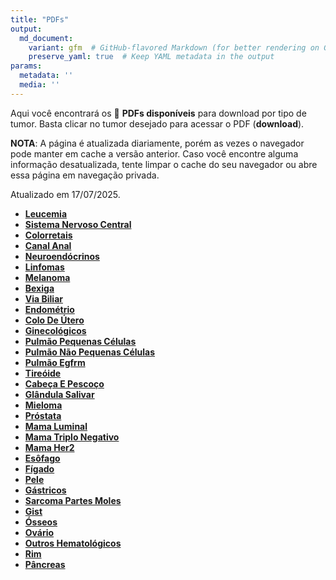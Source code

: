 ```yaml
---
title: "PDFs"
output: 
  md_document:
    variant: gfm  # GitHub-flavored Markdown (for better rendering on GitHub)
    preserve_yaml: true  # Keep YAML metadata in the output
params:
  metadata: ''
  media: ''
---
```


<script async src="https://scripts.simpleanalyticscdn.com/latest.js"></script>

Aqui você encontrará os 📝 **PDFs disponíveis** para download por tipo
de tumor. Basta clicar no tumor desejado para acessar o PDF
(**download**).

**NOTA**: A página é atualizada diariamente, porém as vezes o navegador
pode manter em cache a versão anterior. Caso você encontre alguma
informação desatualizada, tente limpar o cache do seu navegador ou abre
essa página em navegação privada.

Atualizado em 17/07/2025.

- [**Leucemia**](https://coeoralmeds-e768.restdb.io/media/68788a2ef63b8048002121d8?download=true)
- [**Sistema Nervoso
  Central**](https://coeoralmeds-e768.restdb.io/media/68788a30f63b8048002121db?download=true)
- [**Colorretais**](https://coeoralmeds-e768.restdb.io/media/68788a33f63b8048002121df?download=true)
- [**Canal
  Anal**](https://coeoralmeds-e768.restdb.io/media/68788a34f63b8048002121e1?download=true)
- [**Neuroendócrinos**](https://coeoralmeds-e768.restdb.io/media/68788a36f63b8048002121e3?download=true)
- [**Linfomas**](https://coeoralmeds-e768.restdb.io/media/68788a38f63b8048002121e5?download=true)
- [**Melanoma**](https://coeoralmeds-e768.restdb.io/media/68788a39f63b8048002121e7?download=true)
- [**Bexiga**](https://coeoralmeds-e768.restdb.io/media/68788a3bf63b8048002121e9?download=true)
- [**Via
  Biliar**](https://coeoralmeds-e768.restdb.io/media/68788a3cf63b8048002121eb?download=true)
- [**Endométrio**](https://coeoralmeds-e768.restdb.io/media/68788a3ef63b8048002121ed?download=true)
- [**Colo De
  Útero**](https://coeoralmeds-e768.restdb.io/media/68788a3ff63b8048002121ef?download=true)
- [**Ginecológicos**](https://coeoralmeds-e768.restdb.io/media/68788a41f63b8048002121f1?download=true)
- [**Pulmão Pequenas
  Células**](https://coeoralmeds-e768.restdb.io/media/68788a44f63b8048002121f4?download=true)
- [**Pulmão Não Pequenas
  Células**](https://coeoralmeds-e768.restdb.io/media/68788a45f63b8048002121f6?download=true)
- [**Pulmão
  Egfrm**](https://coeoralmeds-e768.restdb.io/media/68788a47f63b8048002121f8?download=true)
- [**Tireóide**](https://coeoralmeds-e768.restdb.io/media/68788a4af63b8048002121fb?download=true)
- [**Cabeça E
  Pescoço**](https://coeoralmeds-e768.restdb.io/media/68788a4bf63b8048002121fd?download=true)
- [**Glândula
  Salivar**](https://coeoralmeds-e768.restdb.io/media/68788a4df63b8048002121ff?download=true)
- [**Mieloma**](https://coeoralmeds-e768.restdb.io/media/68788a4ff63b804800212201?download=true)
- [**Próstata**](https://coeoralmeds-e768.restdb.io/media/68788a50f63b804800212203?download=true)
- [**Mama
  Luminal**](https://coeoralmeds-e768.restdb.io/media/68788a53f63b804800212207?download=true)
- [**Mama Triplo
  Negativo**](https://coeoralmeds-e768.restdb.io/media/68788a55f63b804800212209?download=true)
- [**Mama
  Her2**](https://coeoralmeds-e768.restdb.io/media/68788a56f63b80480021220b?download=true)
- [**Esôfago**](https://coeoralmeds-e768.restdb.io/media/68788a58f63b804800212212?download=true)
- [**Fígado**](https://coeoralmeds-e768.restdb.io/media/68788a5af63b804800212214?download=true)
- [**Pele**](https://coeoralmeds-e768.restdb.io/media/68788a5cf63b804800212216?download=true)
- [**Gástricos**](https://coeoralmeds-e768.restdb.io/media/68788a5df63b804800212217?download=true)
- [**Sarcoma Partes
  Moles**](https://coeoralmeds-e768.restdb.io/media/68788a5ff63b804800212219?download=true)
- [**Gist**](https://coeoralmeds-e768.restdb.io/media/68788a60f63b80480021221b?download=true)
- [**Ósseos**](https://coeoralmeds-e768.restdb.io/media/68788a62f63b80480021221d?download=true)
- [**Ovário**](https://coeoralmeds-e768.restdb.io/media/68788a63f63b80480021221f?download=true)
- [**Outros
  Hematológicos**](https://coeoralmeds-e768.restdb.io/media/68788a65f63b804800212221?download=true)
- [**Rim**](https://coeoralmeds-e768.restdb.io/media/68788a66f63b804800212223?download=true)
- [**Pâncreas**](https://coeoralmeds-e768.restdb.io/media/68788a68f63b804800212225?download=true)
